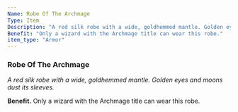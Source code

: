 ```yaml
---
Name: Robe Of The Archmage
Type: Item
Description: "A red silk robe with a wide, goldhemmed mantle. Golden eyes and moons dust its sleeves."
Benefit: "Only a wizard with the Archmage title can wear this robe."
item_type: "Armor"
---
```


### Robe Of The Archmage

_A red silk robe with a wide, goldhemmed mantle. Golden eyes and moons dust its sleeves._

**Benefit.** Only a wizard with the Archmage title can wear this robe.

